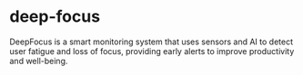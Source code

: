 # deep-focus
DeepFocus is a smart monitoring system that uses sensors and AI to detect user fatigue and loss of focus, providing early alerts to improve productivity and well-being.
